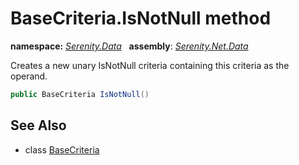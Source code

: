 # BaseCriteria.IsNotNull method
**namespace:** *[Serenity.Data](../../README.md#serenity.data-namespace)*   **assembly**: *[Serenity.Net.Data](../../README.md)*

Creates a new unary IsNotNull criteria containing this criteria as the operand.

```csharp
public BaseCriteria IsNotNull()
```

## See Also

* class [BaseCriteria](../BaseCriteria.md)